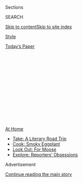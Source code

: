 <div id="app">

<div>

<div>

<div>

<div class="NYTAppHideMasthead css-1q2w90k e1suatyy0">

<div class="section css-ui9rw0 e1suatyy2">

<div class="css-eph4ug er09x8g0">

<div class="css-6n7j50">

</div>

<span class="css-1dv1kvn">Sections</span>

<div class="css-10488qs">

<span class="css-1dv1kvn">SEARCH</span>

</div>

[Skip to content](#site-content)[Skip to site
index](#site-index)

</div>

<div id="masthead-section-label" class="css-1wr3we4 eaxe0e00">

[Style](https://www.nytimes.com/section/style)

</div>

<div class="css-10698na e1huz5gh0">

</div>

</div>

<div id="masthead-bar-one" class="section hasLinks css-15hmgas e1csuq9d3">

<div class="css-uqyvli e1csuq9d0">

</div>

<div class="css-1uqjmks e1csuq9d1">

</div>

<div class="css-9e9ivx">

[](https://myaccount.nytimes.com/auth/login?response_type=cookie&client_id=vi)

</div>

<div class="css-1bvtpon e1csuq9d2">

[Today’s
Paper](https://www.nytimes.com/section/todayspaper)

</div>

</div>

</div>

</div>

<div data-aria-hidden="false">

<div id="site-content" data-role="main">

<div>

<div class="css-1aor85t" style="opacity:0.000000001;z-index:-1;visibility:hidden">

<div class="css-1hqnpie">

<div class="css-epjblv">

<span class="css-17xtcya">[Style](/section/style)</span><span class="css-x15j1o">|</span><span class="css-fwqvlz">What
Is All of That Screen Time Doing to Your
Skin?</span>

</div>

<div class="css-k008qs">

<div class="css-1iwv8en">

<span class="css-18z7m18"></span>

<div>

</div>

</div>

<span class="css-1n6z4y">https://nyti.ms/2Xk4W6K</span>

<div class="css-1705lsu">

<div class="css-4xjgmj">

<div class="css-4skfbu" data-role="toolbar" data-aria-label="Social Media Share buttons, Save button, and Comments Panel with current comment count" data-testid="share-tools">

  - 
  - 
  - 
  - 
    
    <div class="css-6n7j50">
    
    </div>

  - 

</div>

</div>

</div>

</div>

</div>

</div>

<div id="NYT_TOP_BANNER_REGION" class="css-13pd83m">

<div>

<div id="maps-athome-menu" class="section interactive-content interactive-size-medium css-1edisqu">

<div class="css-17ih8de interactive-body">

<div class="at-home-nav__innerContainer">

<div class="at-home-nav__title">

[At
Home](https://www.nytimes.com/spotlight/at-home?action=click&pgtype=Article&state=default&region=TOP_BANNER&context=at_home_menu)

</div>

  - [Take: A Literary Road
    Trip](https://www.nytimes.com/2020/07/28/books/time-for-a-literary-road-trip.html?action=click&pgtype=Article&state=default&region=TOP_BANNER&context=at_home_menu)
  - [Cook: Smoky
    Eggplant](https://www.nytimes.com/2020/07/29/magazine/bored-with-your-home-cooking-some-smoky-eggplant-will-fix-that.html?action=click&pgtype=Article&state=default&region=TOP_BANNER&context=at_home_menu)
  - [Look Out: For
    Moose](https://www.nytimes.com/2020/07/27/travel/moose-michigan-isle-royale.html?action=click&pgtype=Article&state=default&region=TOP_BANNER&context=at_home_menu)
  - [Explore: Reporters’
    Obsessions](https://www.nytimes.com/interactive/2020/at-home/even-more-reporters-editors-diaries-lists-recommendations.html?action=click&pgtype=Article&state=default&region=TOP_BANNER&context=at_home_menu)

</div>

</div>

</div>

</div>

</div>

<div id="top-wrapper" class="css-1sy8kpn">

<div id="top-slug" class="css-l9onyx">

Advertisement

</div>

[Continue reading the main
story](#after-top)

<div class="ad top-wrapper" style="text-align:center;height:100%;display:block;min-height:250px">

<div id="top" class="place-ad" data-position="top" data-size-key="top">

</div>

</div>

<div id="after-top">

</div>

</div>

<div>

<div id="sponsor-wrapper" class="css-1hyfx7x">

<div id="sponsor-slug" class="css-19vbshk">

Supported by

</div>

[Continue reading the main
story](#after-sponsor)

<div id="sponsor" class="ad sponsor-wrapper" style="text-align:center;height:100%;display:block">

</div>

<div id="after-sponsor">

</div>

</div>

<div class="css-186x18t">

Skin Deep

</div>

<div class="css-1vkm6nb ehdk2mb0">

# What Is All of That Screen Time Doing to Your Skin?

</div>

We checked in with experts to learn about the risks of indoor light and
how we can protect
ourselves.

<div class="css-79elbk" data-testid="photoviewer-wrapper">

<div class="css-z3e15g" data-testid="photoviewer-wrapper-hidden">

</div>

<div class="css-1a48zt4 ehw59r15" data-testid="photoviewer-children">

![<span class="css-cnj6d5 e1z0qqy90" itemprop="copyrightHolder"><span class="css-1ly73wi e1tej78p0">Credit...</span><span><span>Agnes
Ricart</span></span></span>](https://static01.nyt.com/images/2020/05/19/fashion/19SKIN-BLUELIGHT/19SKIN-BLUELIGHT-articleLarge.jpg?quality=75&auto=webp&disable=upscale)

</div>

</div>

<div class="css-18e8msd">

<div class="css-vp77d3 epjyd6m0">

<div class="css-hus3qt ey68jwv0" data-aria-hidden="true">

[![Crystal
Martin](https://static01.nyt.com/images/2019/03/01/multimedia/author-crystal-martin/author-crystal-martin-thumbLarge.png
"Crystal Martin")](https://www.nytimes.com/by/crystal-martin)

</div>

<div class="css-1baulvz">

By [<span class="css-1baulvz last-byline" itemprop="name">Crystal
Martin</span>](https://www.nytimes.com/by/crystal-martin)

</div>

</div>

  - 
    
    <div class="css-ld3wwf e16638kd2">
    
    May 20,
    2020
    
    </div>

  - 
    
    <div class="css-4xjgmj">
    
    <div class="css-d8bdto" data-role="toolbar" data-aria-label="Social Media Share buttons, Save button, and Comments Panel with current comment count" data-testid="share-tools">
    
      - 
      - 
      - 
      - 
        
        <div class="css-6n7j50">
        
        </div>
    
      - 
    
    </div>
    
    </div>

</div>

<div class="css-mdjrty">

[Leer en
español](https://www.nytimes.com/es/2020/05/26/espanol/estilos-de-vida/efectos-luz-pantalla-piel.html "Read in Spanish")

</div>

</div>

<div class="section meteredContent css-1r7ky0e" name="articleBody" itemprop="articleBody">

<div class="css-1fanzo5 StoryBodyCompanionColumn">

<div class="css-53u6y8">

You’ve probably heard more about the perils of blue light lately because
our lives are more likely to be lived indoors and online. Our laptops,
phones, tablets, TVs and even LED light bulbs are all sources of blue
light. And now that we’re tethered to those devices, are we getting
drenched? Should we be more worried about damage to our skin?

Here’s what we know: Compared with the well-understood dangers of
ultraviolet light (skin aging and cancer), science isn’t settled on the
effects of indoor sources of blue light on skin. It can cause
hyperpigmentation and premature aging, but the rest — what dose of it
causes trouble, for instance — was debated well before we were confined
to our homes.

Here, we’ve checked in with some blue light and skin experts to help us
understand the real risks.

## What is blue light?

When we think about the harmful effects of light, we’re usually thinking
ultraviolet light (UV), which is invisible. But we can see blue light.
You may perceive it as a cool-toned white light (as with an LED light
bulb), or you may not be aware of much blue at all. That’s because your
indoor light sources are emitting varying wavelengths that combine to
create the colors you perceive.

Though the effects of blue light on the skin are yet to be fully
understood, the light is an important health concern because of other
risks. “Blue light damages the retina and reduces your excretion of
melatonin, so it interrupts your sleep cycle,” said Michelle Henry, a
dermatologist in New York.

</div>

</div>

<div class="css-1fanzo5 StoryBodyCompanionColumn">

<div class="css-53u6y8">

Proximity is, of course, a factor when thinking about the danger.
“You’ll get less blue light from your TV than from your computer
because it’s farther away,” Dr. Henry said. “And more light from your
phone than your computer because your phone is so close to your face.”

## How does blue light damage my skin?

While ultraviolet light damages cells’ DNA directly, blue light destroys
collagen through oxidative stress. A chemical in skin called flavin
absorbs blue light. The reaction that takes place during that absorption
produces unstable oxygen molecules (free radicals) that damage the skin.

“They go in and basically poke holes in your collagen,” Dr. Henry said.

Exposure to blue light is more problematic for skin of color. In [a 2010
study published in the Journal of Investigative
Dermatology](https://www.sciencedirect.com/science/article/pii/S0022202X15349307),
it was shown to cause hyperpigmentation in medium to dark skin, while
leaving lighter skin relatively unaffected.

The medical community categorizes skin color based on how it reacts to
UV light. Type 1 is the lightest color with the most UV sensitivity.
“This would be Nicole Kidman and Conan O’Brien,” said Mathew M. Avram,
the director of the Massachusetts General Hospital Dermatology Laser and
Cosmetic Center in Boston. The scale goes up to Type 6, which is the
darkest and least likely to burn.

In the 2010 study, Type 2 skin was exposed to blue light but didn’t
develop pigmentation. Skin of color darkened, and that darkness
persisted for a couple of weeks.

</div>

</div>

<div class="css-1fanzo5 StoryBodyCompanionColumn">

<div class="css-53u6y8">

“There is something about the pigmentation in Types 4, 5 and 6 that
reacts differently than in patients with fair skin,” Dr. Avram said.
“There should be more large-scale studies looking at this because
pigmentation is one of the biggest patient concerns and the one where
treatment creates less patient satisfaction.”

## But isn’t blue light used to treat acne?

Yes, blue light lamps treat acne and precancerous lesions. “It damages
the skin, but on the other hand it can treat acne,” Dr. Avram said. “It
can help your mood and memory as well. So it’s more complicated than
just saying ‘good’ or ‘bad.’”

## How can I prevent skin damage?

The simplest intervention is to limit the amount of blue light emitted
from your devices. Apple products have “night shift” that creates a
warmer screen tone. Swap out your standard LED bulbs for versions that
emit less blue light.

Mineral sunscreens with iron oxides are the gold standard in blue light
protection. Iron oxides have been [shown to be more
protective](https://www.ncbi.nlm.nih.gov/pmc/articles/PMC6718061/)
against visible light than zinc oxide and titanium dioxide alone.

“A good cheat for this is any tinted sunscreen, which usually has iron
oxide,” Dr. Henry said. [Skinbetter Science Sunbetter Tone Smart SPF 68
Sunscreen
Compact,](https://skinbetter.com/products/sunbetter-tone-smart-spf-68-sunscreen-compact/)
$55, is one such mineral sunblock. The formula combines zinc oxide,
titanium dioxide and iron oxide, and it blends smoothly, even on brown
skin.

Topical antioxidants should help tame the free radicals blue light
creates, but again, the science isn’t fully formed.

</div>

</div>

<div class="css-1fanzo5 StoryBodyCompanionColumn">

<div class="css-53u6y8">

“I cannot recommend antioxidants from a purely scientific perspective,”
said Alexander Wolf, a senior assistant professor at Nippon Medical
School in Tokyo and an expert in how light and oxidative stress cause
premature aging. “But there are certainly a lot of experiments that show
antioxidants work well in cultured cells. Vitamin C enters the cells
directly, and if you do some oxidative damage to the cells, the vitamin
C or some antioxidant definitely helps.”

“But a dish with some cells is not skin,” Dr. Wolf added.

As long as you’re clear that antioxidants haven’t been proven to work on
blue light, but would likely work, they are a good substitute for
sunscreen if you feel weird about sitting at home with a face full of
minerals. It’s likely that antioxidants will also minimize the damage of
a blue LED light device used at home to treat acne. (A mineral sunscreen
would block the blue light and stop its bacteria-killing action.)

As far as antioxidants go, vitamin C is a good choice because the
molecule is actually small enough to penetrate the skin. [Hyper Skin
Hyper Clear Brightening Clearing Vitamin C
Serum](https://gethyperskin.com/products/hyper-clear), $36, contains 15
percent vitamin C paired with vitamin E, and the two ingredients boost
each other’s potential to fight free radicals.

The buzz around blue light has led to new lines like Goodhabit. Its
[Rescue Me Glow Potion Oil
Serum](https://goodhabitskin.com/products/glow-potion-oil-serum), $80,
combines marine-sourced proteins with exopolysaccharides — that is,
polymers secreted by microorganisms that create a protective barrier
over the skin. The polymers act like a sunscreen that blocks blue light
(rather than neutralizing free radicals like an antioxidant).

Though alpha-lipoic acid is not touted for its blue light protective
qualities, Dr. Wolf has studied its effect on oxidative stress (in mouse
skin) and thinks it is promising for human skin.

“It works differently than an antioxidant,” he said. “It activates the
natural defenses of the skin cell by tricking the skin cell to think,
‘Oh, there is oxidative stress.’ The cell turns up its own defense
mechanisms. I think that’s a much more elegant way to defend yourself.”

</div>

</div>

<div class="css-1fanzo5 StoryBodyCompanionColumn">

<div class="css-53u6y8">

[Perricone MD High Potency Classics: Face Finishing & Firming
Moisturizer,](https://www.perriconemd.com/products/face-finishing-firming-moisturizer-51090023)$69,
contains both vitamin C and alpha-lipoic acid.

One important fact is often left out of the blue light conversation: The
sun is by far our most abundant source of blue light.

“Brightness is not something the human eye is good at gauging because
the pupil adjusts,” Dr. Wolf said. “You may think your tablet or
smartphone is bright, but as far as the amount of light reaching your
skin, it is very weak, especially compared to the sun.”

All things considered, then, your blue light exposure may well be down
when compared to your pre-pandemic life for the simple reason that
you’re spending more time indoors.

</div>

</div>

</div>

<div>

</div>

<div>

</div>

<div>

</div>

<div>

<div id="bottom-wrapper" class="css-1ede5it">

<div id="bottom-slug" class="css-l9onyx">

Advertisement

</div>

[Continue reading the main
story](#after-bottom)

<div id="bottom" class="ad bottom-wrapper" style="text-align:center;height:100%;display:block;min-height:90px">

</div>

<div id="after-bottom">

</div>

</div>

</div>

</div>

</div>

## Site Index

<div>

</div>

## Site Information Navigation

  - [© <span>2020</span> <span>The New York Times
    Company</span>](https://help.nytimes.com/hc/en-us/articles/115014792127-Copyright-notice)

<!-- end list -->

  - [NYTCo](https://www.nytco.com/)
  - [Contact
    Us](https://help.nytimes.com/hc/en-us/articles/115015385887-Contact-Us)
  - [Work with us](https://www.nytco.com/careers/)
  - [Advertise](https://nytmediakit.com/)
  - [T Brand Studio](http://www.tbrandstudio.com/)
  - [Your Ad
    Choices](https://www.nytimes.com/privacy/cookie-policy#how-do-i-manage-trackers)
  - [Privacy](https://www.nytimes.com/privacy)
  - [Terms of
    Service](https://help.nytimes.com/hc/en-us/articles/115014893428-Terms-of-service)
  - [Terms of
    Sale](https://help.nytimes.com/hc/en-us/articles/115014893968-Terms-of-sale)
  - [Site
    Map](https://spiderbites.nytimes.com)
  - [Help](https://help.nytimes.com/hc/en-us)
  - [Subscriptions](https://www.nytimes.com/subscription?campaignId=37WXW)

</div>

</div>

</div>

</div>
